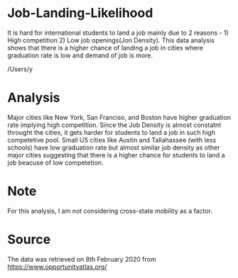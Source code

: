 # Job-Landing-Likelihood 
It is hard for international students to land a job mainly due to 2 reasons - 1) High competition 2) Low job openings(Jon Density). This data analysis shows that there is a higher chance of landing a job in cities where graduation rate is low and demand of job is more. 

/Users/y
# Analysis 
 Major cities like New York, San Franciso, and Boston have higher graduation rate implying high competition. Since the Job Density is almost constatnt throught the cities, it gets harder for students to land a job in such high competetive pool. Small US cities like Austin and Tallahassee (with less schools) have low graduation rate but almost similar job density as other major cities suggesting that there is a higher chance for students to land a job beacuse of low competetion.     

# Note
For this analysis, I am not considering cross-state mobility as a factor. 

# Source 

The data was retrieved on 8th February 2020 from https://www.opportunityatlas.org/
